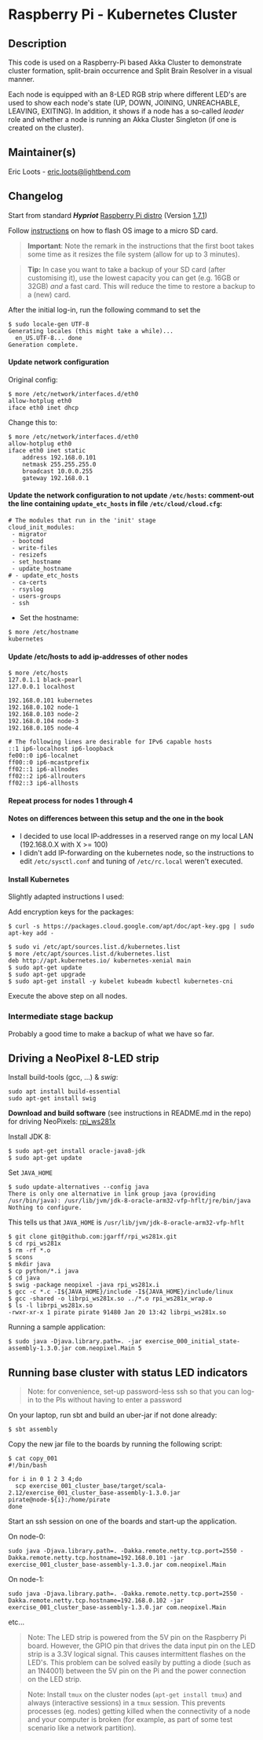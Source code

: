 # Raspberry Pi - Kubernetes Cluster

## Description

This code is used on a Raspberry-Pi based Akka Cluster to demonstrate cluster formation, split-brain occurrence and Split Brain Resolver in a visual manner.

Each node is equipped with an 8-LED RGB strip where different LED's are used to show each node's state (UP, DOWN, JOINING, UNREACHABLE, LEAVING, EXITING). In addition, it shows if a node has a so-called _leader_ role and whether a node is running an Akka Cluster Singleton (if one is created on the cluster).

## Maintainer(s)

Eric Loots - eric.loots@lightbend.com

## Changelog

Start from standard _**Hypriot**_ [Raspberry Pi distro](http://blog.hypriot.com/getting-started-with-docker-on-your-arm-device/) (Version [1.7.1](http://blog.hypriot.com/downloads/))

Follow [instructions](http://blog.hypriot.com/getting-started-with-docker-and-mac-on-the-raspberry-pi/) on how to flash OS image to a micro SD card.

> __Important__: Note the remark in the instructions that the first boot takes some time as it resizes the file system (allow for up to 3 minutes).

> __Tip:__ In case you want to take a backup of your SD card (after customising it), use the lowest capacity you can get (e.g. 16GB or 32GB) _and_ a fast card. This will reduce the time to restore a backup to a (new) card.

After the initial log-in, run the following command to set the 

```
$ sudo locale-gen UTF-8
Generating locales (this might take a while)...
  en_US.UTF-8... done
Generation complete.
```


#### Update network configuration

Original config:

```
$ more /etc/network/interfaces.d/eth0
allow-hotplug eth0
iface eth0 inet dhcp
```

Change this to:

```
$ more /etc/network/interfaces.d/eth0
allow-hotplug eth0
iface eth0 inet static
    address 192.168.0.101
    netmask 255.255.255.0
    broadcast 10.0.0.255
    gateway 192.168.0.1
```

#### Update the network configuration to not update `/etc/hosts`: comment-out the line containing `update_etc_hosts` in file `/etc/cloud/cloud.cfg`:

```
# The modules that run in the 'init' stage
cloud_init_modules:
 - migrator
 - bootcmd
 - write-files
 - resizefs
 - set_hostname
 - update_hostname
# - update_etc_hosts
 - ca-certs
 - rsyslog
 - users-groups
 - ssh
```

- Set the hostname:

```
$ more /etc/hostname
kubernetes
```

#### Update /etc/hosts to add ip-addresses of other nodes

```
$ more /etc/hosts
127.0.1.1 black-pearl
127.0.0.1 localhost

192.168.0.101 kubernetes
192.168.0.102 node-1
192.168.0.103 node-2
192.168.0.104 node-3
192.168.0.105 node-4

# The following lines are desirable for IPv6 capable hosts
::1 ip6-localhost ip6-loopback
fe00::0 ip6-localnet
ff00::0 ip6-mcastprefix
ff02::1 ip6-allnodes
ff02::2 ip6-allrouters
ff02::3 ip6-allhosts
```

#### Repeat process for nodes 1 through 4

#### Notes on differences between this setup and the one in the book

- I decided to use local IP-addresses in a reserved range on my local LAN (192.168.0.X with X >= 100)
- I didn't add IP-forwarding on the kubernetes node, so the instructions to edit `/etc/sysctl.conf` and tuning of `/etc/rc.local` weren't executed.

#### Install Kubernetes

Slightly adapted instructions I used:

Add encryption keys for the packages:

```
$ curl -s https://packages.cloud.google.com/apt/doc/apt-key.gpg | sudo apt-key add -
```

```
$ sudo vi /etc/apt/sources.list.d/kubernetes.list
$ more /etc/apt/sources.list.d/kubernetes.list
deb http://apt.kubernetes.io/ kubernetes-xenial main
$ sudo apt-get update
$ sudo apt-get upgrade
$ sudo apt-get install -y kubelet kubeadm kubectl kubernetes-cni
```

Execute the above step on all nodes.

### Intermediate stage backup

Probably a good time to make a backup of what we have so far.

## Driving a NeoPixel 8-LED strip

Install build-tools (gcc, ...) & _swig_:

```
sudo apt install build-essential
sudo apt-get install swig
```

__Download and build software__ (see instructions in README.md in the repo) for driving NeoPixels: [rpi_ws281x](https://github.com/jgarff/rpi_ws281x)

Install JDK 8:

```
$ sudo apt-get install oracle-java8-jdk
$ sudo apt-get update
```

Set `JAVA_HOME`

```
$ sudo update-alternatives --config java
There is only one alternative in link group java (providing /usr/bin/java): /usr/lib/jvm/jdk-8-oracle-arm32-vfp-hflt/jre/bin/java
Nothing to configure.
```

This tells us that `JAVA_HOME` is `/usr/lib/jvm/jdk-8-oracle-arm32-vfp-hflt`

```
$ git clone git@github.com:jgarff/rpi_ws281x.git
$ cd rpi_ws281x
$ rm -rf *.o
$ scons
$ mkdir java
$ cp python/*.i java
$ cd java
$ swig -package neopixel -java rpi_ws281x.i
$ gcc -c *.c -I${JAVA_HOME}/include -I${JAVA_HOME}/include/linux
$ gcc -shared -o librpi_ws281x.so ../*.o rpi_ws281x_wrap.o
$ ls -l librpi_ws281x.so
-rwxr-xr-x 1 pirate pirate 91480 Jan 20 13:42 librpi_ws281x.so
```

Running a sample application:

```
$ sudo java -Djava.library.path=. -jar exercise_000_initial_state-assembly-1.3.0.jar com.neopixel.Main 5
```

## Running base cluster with status LED indicators

> Note: for convenience, set-up password-less ssh so that you can log-in to the PIs without having to enter a password

On your laptop, run sbt and build an uber-jar if not done already:

```
$ sbt assembly
```

Copy the new jar file to the boards by running the following script:

```
$ cat copy_001
#!/bin/bash

for i in 0 1 2 3 4;do
  scp exercise_001_cluster_base/target/scala-2.12/exercise_001_cluster_base-assembly-1.3.0.jar pirate@node-${i}:/home/pirate
done
```

Start an ssh session on one of the boards and start-up the application.

On node-0:

```
sudo java -Djava.library.path=. -Dakka.remote.netty.tcp.port=2550 -Dakka.remote.netty.tcp.hostname=192.168.0.101 -jar exercise_001_cluster_base-assembly-1.3.0.jar com.neopixel.Main
```

On node-1:

```
sudo java -Djava.library.path=. -Dakka.remote.netty.tcp.port=2550 -Dakka.remote.netty.tcp.hostname=192.168.0.102 -jar exercise_001_cluster_base-assembly-1.3.0.jar com.neopixel.Main
```
etc...

> Note: The LED strip is powered from the 5V pin on the Raspberry Pi board. However, the GPIO pin that drives the data input pin on the LED strip is a 3.3V logical signal. This causes intermittent flashes on the LED's. This problem can be solved easily by putting a diode (such as an 1N4001) between the 5V pin on the Pi and the power connection on the LED strip.

> Note: Install `tmux` on the cluster nodes (`apt-get install tmux`) and always (interactive sessions) in a `tmux` session. This prevents processes (eg. nodes) getting killed when the connectivity of a node and your computer is broken (for example, as part of some test scenario like a network partition).
